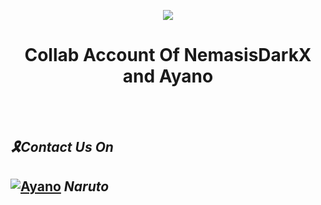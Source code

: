 <div align="center">

![](https://media.giphy.com/media/ClvmvXv4WJ07u30A0G/giphy.gif)
  
# **Collab Account Of NemasisDarkX and Ayano**

</div><br/>
<br/>
 
## _🎗Contact Us On_
## [![Ayano](https://img.shields.io/badge/WhatsApp-25D366?style=for-the-badge&logo=whatsapp&logoColor=white)](https://wa.me/15067038898?text=Hi%20Im%20From%20Github%20) _*Naruto*_










